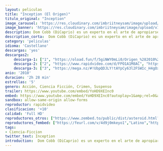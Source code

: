 ```yaml
---
layout: peliculas
title: "Inception (El Origen)"
titulo_original: "Inception"
image_carousel: 'https://res.cloudinary.com/imbriitneysam/image/upload/v1544839829/inception-poster-min.jpg'
image_banner: 'https://res.cloudinary.com/imbriitneysam/image/upload/v1544839830/inception-banner-min.jpg'
description: Dom Cobb (DiCaprio) es un experto en el arte de apropiarse, durante el sueño, de los secretos del subconsciente ajeno. La extraña habilidad de Cobb le ha convertido en un hombre muy cotizado en el mundo del espionaje, pero también lo ha condenado a ser un fugitivo y, por consiguiente, a renunciar a llevar una vida normal. Su única oportunidad para cambiar de vida será hacer exactamente lo contrario de lo que ha hecho siempre, la incepción, que consiste en implantar una idea en el subconsciente en lugar de sustraerla. Sin embargo, su plan se complica debido a la intervención de alguien que parece predecir cada uno de sus movimientos, alguien a quien sólo Cobb podrá descubrir.
description_corta:  Dom Cobb (DiCaprio) es un experto en el arte de apropiarse, durante el sueño, de los secretos del subconsciente ajeno. La extraña habilidad de Cobb le ha convertido en un hombre muy cotizado en el mundo del espionaje, pero..
category: 'peliculas'
idioma: 'Castellano'
descargas: 'yes'
descargas2:
    descarga-1: ["1", "https://oload.fun/f/5giNWY0mLi0/Origen_%282010%29_En_Latino_HD.avi.mp4", "https://www.google.com/s2/favicons?domain=openload.co","OpenLoad","https://res.cloudinary.com/imbriitneysam/image/upload/v1541473684/mexico.png", "Latino", "Full HD"]
    descarga-2: ["2", "https://www.rapidvideo.com/d/FPO1A1M8AC", "https://www.google.com/s2/favicons?domain=www.rapidvideo.com","RapidVideo","https://res.cloudinary.com/imbriitneysam/image/upload/v1541473684/mexico.png", "Latino", "Full HD"]
    descarga-3: ["3", "https://mega.nz/#!UbpQDJLY!tAYpCy63l2FSWIc_H4gOx0XmvNtDUWOudvXidlGXlow", "https://www.google.com/s2/favicons?domain=mega.nz","Mega","https://res.cloudinary.com/imbriitneysam/image/upload/v1541473684/mexico.png", "Latino", "Full HD"]
anio: '2010'
duracion: '2h 28 min'
estrellas: '5'
genero: Acción, Ciencia Ficción, Crimen, Suspenso
trailer: https://www.youtube.com/embed/YoHD9XEInc0
embed: https://www.youtube.com/embed/YoHD9XEInc0?autoplay=1&amp;rel=0&amp;hd=1&border=0&wmode=opaque&enablejsapi=1&modestbranding=1&controls=1&showinfo=0
sandbox: allow-same-origin allow-forms
reproductor: rapidvideo
clasificacion: '+10'
calidad: 'Full HD'
reproductores_otros: ["https://www.zembed.to/public/dist/asteroid.html?id=0651af9b463c878bb7611ff4fe1e6f96&title=Inception","Latino","https://mstream.press/yfqau323dczq","Latino"]
reproductores_fembed: ["https://feurl.com/v/4d9j0mkeyo1","Latino","https://feurl.com/v/7qo75mm8w9g","Latino"]
tags:
- Ciencia-Ficcion
twitter_text: Inception
introduction:  Dom Cobb (DiCaprio) es un experto en el arte de apropiarse, durante el sueño, de los secretos del subconsciente ajeno. La extraña habilidad de Cobb le ha convertido en un hombre muy cotizado en el mundo del espionaje, pero..
---
```












